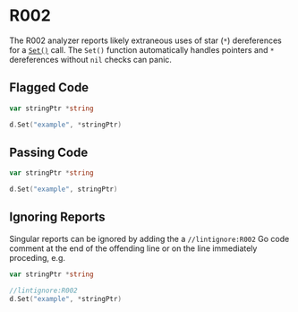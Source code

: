 # R002

The R002 analyzer reports likely extraneous uses of
star (`*`) dereferences for a [`Set()`](https://godoc.org/github.com/hashicorp/terraform-plugin-sdk/v2/helper/schema#ResourceData.Set) call. The `Set()` function automatically
handles pointers and `*` dereferences without `nil` checks can panic.

## Flagged Code

```go
var stringPtr *string

d.Set("example", *stringPtr)
```

## Passing Code

```go
var stringPtr *string

d.Set("example", stringPtr)
```

## Ignoring Reports

Singular reports can be ignored by adding the a `//lintignore:R002` Go code comment at the end of the offending line or on the line immediately proceding, e.g.

```go
var stringPtr *string

//lintignore:R002
d.Set("example", *stringPtr)
```
